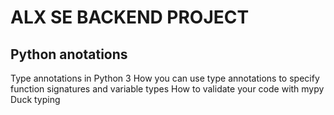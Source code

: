 # ALX SE BACKEND PROJECT
## Python anotations
Type annotations in Python 3
How you can use type annotations to specify function signatures and variable types
How to validate your code with mypy
Duck typing
